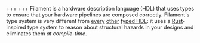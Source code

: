 +++
+++
Filament is a hardware description language (HDL) that uses types to ensure that your hardware pipelines are composed correctly.
Filament's type system is very different from [every][bluespec] [other][chisel] [typed HDL][clash]: it uses a [Rust]-inspired type system to reason about structural hazards in your designs and eliminates them *at compile-time*.

[bluespec]: https://bluespec.com/
[chisel]: https://www.chisel-lang.org/
[clash]: https://clash-lang.org/
[rust]: https://rust-lang.org